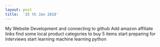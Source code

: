 ```yaml
---
layout: post
title:  '25 th Jan 2018'
---
```


My Website Development and connecting to github
Add amazon affiliate links
find some local product categories to buy  5 items
start preparing for interviews 
start learning machine learning python

